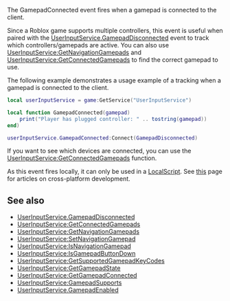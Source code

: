 The GamepadConnected event fires when a gamepad is connected to the client.

Since a Roblox game supports multiple controllers, this event is useful when paired with the [UserInputService.GamepadDisconnected](https://developer.roblox.com/en-us/api-reference/event/UserInputService/GamepadDisconnected) event to track which controllers/gamepads are active. You can also use [UserInputService:GetNavigationGamepads](https://developer.roblox.com/en-us/api-reference/function/UserInputService/GetNavigationGamepads) and [UserInputService:GetConnectedGamepads](https://developer.roblox.com/en-us/api-reference/function/UserInputService/GetConnectedGamepads) to find the correct gamepad to use.

The following example demonstrates a usage example of a tracking when a gamepad is connected to the client.

```lua
local userInputService = game:GetService("UserInputService")

local function GamepadConnected(gamepad)
    print("Player has plugged controller: " .. tostring(gamepad))
end)

userInputService.GamepadConnected:Connect(GamepadDisconnected)
```

If you want to see which devices are connected, you can use the [UserInputService:GetConnectedGamepads](https://developer.roblox.com/en-us/api-reference/function/UserInputService/GetConnectedGamepads) function.

As this event fires locally, it can only be used in a [LocalScript](https://developer.roblox.com/en-us/api-reference/class/LocalScript).
See [this](https://developer.roblox.com/learn-roblox/cross-platform) page for articles on cross-platform development.

See also
--------

*   [UserInputService.GamepadDisconnected](https://developer.roblox.com/en-us/api-reference/event/UserInputService/GamepadDisconnected)
*   [UserInputService:GetConnectedGamepads](https://developer.roblox.com/en-us/api-reference/function/UserInputService/GetConnectedGamepads)
*   [UserInputService:GetNavigationGamepads](https://developer.roblox.com/en-us/api-reference/function/UserInputService/GetNavigationGamepads)
*   [UserInputService:SetNavigationGamepad](https://developer.roblox.com/en-us/api-reference/function/UserInputService/SetNavigationGamepad)
*   [UserInputService:IsNavigationGamepad](https://developer.roblox.com/en-us/api-reference/function/UserInputService/IsNavigationGamepad)
*   [UserInputService:IsGamepadButtonDown](https://developer.roblox.com/en-us/api-reference/function/UserInputService/IsGamepadButtonDown)
*   [UserInputService:GetSupportedGamepadKeyCodes](https://developer.roblox.com/en-us/api-reference/function/UserInputService/GetSupportedGamepadKeyCodes)
*   [UserInputService:GetGamepadState](https://developer.roblox.com/en-us/api-reference/function/UserInputService/GetGamepadState)
*   [UserInputService:GetGamepadConnected](https://developer.roblox.com/en-us/api-reference/function/UserInputService/GetGamepadConnected)
*   [UserInputService:GamepadSupports](https://developer.roblox.com/en-us/api-reference/function/UserInputService/GamepadSupports)
*   [UserInputService.GamepadEnabled](https://developer.roblox.com/en-us/api-reference/property/UserInputService/GamepadEnabled)